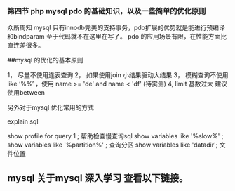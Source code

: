### 第四节 php mysql pdo 的基础知识，以及一些简单的优化原则
众所周知 mysql 只有innodb完美的支持事务，pdo扩展的优势就是能进行预编译和bindparam
至于代码就不在这里在写了。
pdo 的应用场景有限，在性能方面比直连差很多。

##mysql 的优化的基本原则

1， 尽量不使用连表查询
2， 如果使用join 小结果驱动大结果
3， 模糊查询不使用like ‘%%’ ，使用 name >= 'de' and name < 'df' (待实测)
4, limit 基数过大 建议使用between

另外对于mysql 优化常用的方式

explain sql

show profile for query 1 ; 帮助检查慢查询sql
show variables like '%slow%' ;
show variables like '%partition%' ; 查询分区
show variables like 'datadir'; 文件位置

## mysql 关于mysql 深入学习 查看以下链接。

